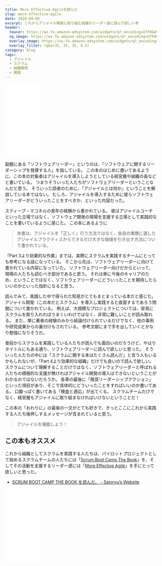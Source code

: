```yaml
---
title: More Effective Agileを読んだ
slug: more-effective-agile
date: 2020-09-08
excerpt: これからアジャイル開発に取り組む組織のリーダー達に読んで欲しい本
header:
  teaser: https://ws-fe.amazon-adsystem.com/widgets/q?_encoding=UTF8&ASIN=B089KFKB5H&Format=_SL250_&ID=AsinImage&MarketPlace=JP&ServiceVersion=20070822&WS=1&tag=satoryugithubpages-22&language=ja_JP
  og_image: https://ws-fe.amazon-adsystem.com/widgets/q?_encoding=UTF8&ASIN=B089KFKB5H&Format=_SL250_&ID=AsinImage&MarketPlace=JP&ServiceVersion=20070822&WS=1&tag=satoryugithubpages-22&language=ja_JP
  overlay_image: https://ws-fe.amazon-adsystem.com/widgets/q?_encoding=UTF8&ASIN=B089KFKB5H&Format=_SL250_&ID=AsinImage&MarketPlace=JP&ServiceVersion=20070822&WS=1&tag=satoryugithubpages-22&language=ja_JP
  overlay_filter: rgba(35, 35, 35, 0.5)
category: blog
tags:
  - アジャイル
  - スクラム
  - 組織開発
  - 開発
---
```


<iframe style="width:120px;height:240px;" marginwidth="0" marginheight="0" scrolling="no" frameborder="0" src="//rcm-fe.amazon-adsystem.com/e/cm?lt1=_blank&bc1=000000&IS2=1&bg1=FFFFFF&fc1=000000&lc1=0000FF&t=satoryugithubpages-22&language=ja_JP&o=9&p=8&l=as4&m=amazon&f=ifr&ref=as_ss_li_til&asins=4822286584&linkId=0dd0f62c5d51701118aaee7fe23d0511"></iframe>

副題にある「ソフトウェアリーダー」というのは、「ソフトウェアに関するリーダーシップを発揮する人」を指している。
この本のはじめに書いてあるように、この本の対象者はアジャイルを導入しようとしている経営層や組織の長などと書いている。
つまりそういった人たちがソフトウェアリーダーということなんだと思う。
そういった読者のために、「アジャイルとは何か」ということを解説している本ではない。
むしろ、アジャイルを導入するために彼らソフトウェアリーダーがどういったことをすべきか、といった内容だった。

スティーブ・マコネルの長年の経験から書かれている。
彼はアジャイルコーチといった立場ではなく、ソフトウェア開発の現場を支援する立場として実践的なことを書いているように感じた。
この本にあるように

> 本書は、アジャイルを「正しく」行う方法ではなく、各自の業務に適したアジャイルプラクティスからできるだけ大きな価値を引き出す方法について書かれている。

「Part 3より効果的な作業」までは、実際にスクラムを実践するチームにとっても参考になる話になっている。
そこから先は、ソフトウェアリーダーに向けて書かれている内容になっていた。
ソフトウェアリーダー向けだからといって、現場の人たちも読むべき部分であると思う。
それは単に今後のキャリアのため、ということではなく、ソフトウェアリーダーにどういったことを期待したらいいのかといった指針になると思う。

読んでみて、実践した中で得られた知見がとてもまとまっている本だと感じた。
アジャイル開発（この本だとスクラム）を導入し実践すると直面するであろう問題について書かれている。
例えば、大規模なプロジェクトについては、安易にスクラムを取り入れればうまくいわけではなく、非常に難しいことが読み取れる。
また、単に著者の経験のみから結論付けられているだけでなく、他の事例や研究成果からの裏付けもされている。
参考文献にまで手を出していくとかなり勉強になりそうだ。

普段からスクラムを実践している人たちが読んでも面白いのだろうけど、やはりタイトルにもある通り、ソフトウェアリーダーに読んで欲しいと思った。
そういった人たちの中には「スクラムに関する本はたくさん読んだ」と言う人もいるかもしれないが、「Part 4より効果的な組織」だけでも良いので読んで欲しい。
スクラムについて理解することだけではなく、ソフトウェアリーダーと呼ばれる人たちの積極的な支援が無ければアジャイル開発の導入はできないということがわかるのではないだろうか。
各章の最後に「推奨リーダーシップアクション」といった項目があり、そこで具体的にどういったことをすればいいのか書いてある。
口酸っぱく書いてある「検査と適応」が出てくる。
スクラムチームだけでなく、経営層もアジャイルに取り組まなければいけないということだ！

この本の「おわりに」の最後の一文がとても好きで、きっとここにこれから実践する人たち後押しするメッセージが含まれていると思う。

> アジャイルを堪能しよう！

## この本もオススメ

これから組織としてスクラムを実践する人たちは、パイロットプロジェクトとして始めるスクラムチームの人たちには「[Scrum Boot Camp The Book](https://amzn.to/3lWYXjv)」を、そしてその活動を支援するリーダー達には「[More Effective Agile](https://amzn.to/3lYMFHj)」を手にとって欲しいと思った。


- [SCRUM BOOT CAMP THE BOOK を読んだ。 - Satoryu’s Website](/blog/2020/08/09/scrum-boot-camp-the-book-2dn_edition.html)

<iframe style="width:120px;height:240px;" marginwidth="0" marginheight="0" scrolling="no" frameborder="0" src="//rcm-fe.amazon-adsystem.com/e/cm?lt1=_blank&bc1=000000&IS2=1&bg1=FFFFFF&fc1=000000&lc1=0000FF&t=satoryugithubpages-22&language=ja_JP&o=9&p=8&l=as4&m=amazon&f=ifr&ref=as_ss_li_til&asins=B086GBXRN6&linkId=2f66ffd639683ea05cc4db2f99f5c01b"></iframe>
